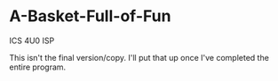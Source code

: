 # A-Basket-Full-of-Fun
ICS 4U0 ISP 

This isn't the final version/copy. I'll put that up once I've completed the entire program.
